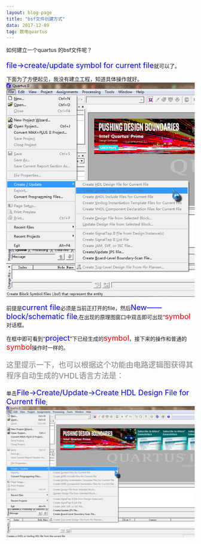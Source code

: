 ```yaml
---
layout: blog-page
title: "bsf文件创建方式"
data: 2017-12-09
tag: 数电quartus
---
```

<p class="h1" style="margin-bottom:20px"> 如何建立一个quartus 的bsf文件呢？</p>
<p><span style="color:blue;font-size:20px">file->create/update symbol for current file</span>就可以了。</p>
下面为了方便起见，我没有建立工程，知道具体操作就好。
<br>
<img src="/assets/quartus_bsf.png">
<p>前提是<span style="color:blue;font-size:20px">current file</span>必须是当前正打开的file，然后<span style="color:blue;font-size:20px">New——block/schematic file</span>,在出现的原理图窗口中双击即可出现“<span style="color:red;font-size:20px">symbol</span>对话框。</p>
<p>在框中即可看到“<span style="color:blue;font-size:20px">project</span>”下已经生成的<span style="color:red;font-size:20px">symbol</span>，接下来的操作和普通的<span style="color:red;font-size:20px">symbol</span>操作时一样的。</p>
<p style="font-size:20px;color:grey;margin-top:20px;">这里提示一下，也可以根据这个功能由电路逻辑图获得其程序自动生成的VHDL语言方法是：</p>
单击<span style="color:blue;font-size:20px">File->Create/Update->Create HDL Design File for Current file</span>;
<img src="/assets/quartus_bsf2.png">

